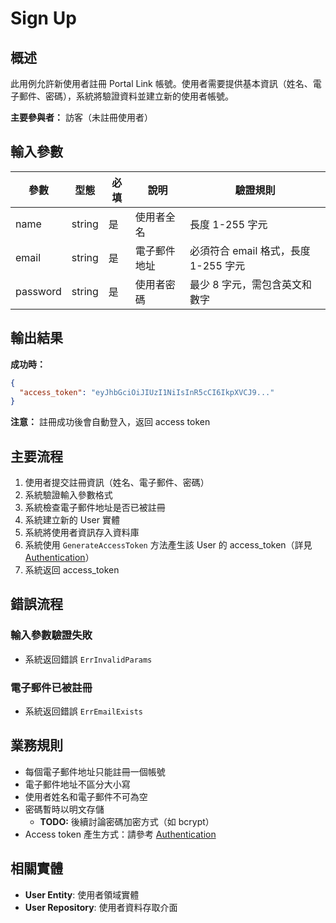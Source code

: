 # Sign Up

## 概述

此用例允許新使用者註冊 Portal Link 帳號。使用者需要提供基本資訊（姓名、電子郵件、密碼），系統將驗證資料並建立新的使用者帳號。

**主要參與者：** 訪客（未註冊使用者）

## 輸入參數

| 參數 | 型態 | 必填 | 說明 | 驗證規則 |
|------|------|------|------|----------|
| name | string | 是 | 使用者全名 | 長度 1-255 字元 |
| email | string | 是 | 電子郵件地址 | 必須符合 email 格式，長度 1-255 字元 |
| password | string | 是 | 使用者密碼 | 最少 8 字元，需包含英文和數字 |

## 輸出結果

**成功時：**
```json
{
  "access_token": "eyJhbGciOiJIUzI1NiIsInR5cCI6IkpXVCJ9..."
}
```

**注意：** 註冊成功後會自動登入，返回 access token

## 主要流程

1. 使用者提交註冊資訊（姓名、電子郵件、密碼）
2. 系統驗證輸入參數格式
3. 系統檢查電子郵件地址是否已被註冊
4. 系統建立新的 User 實體
5. 系統將使用者資訊存入資料庫
6. 系統使用 `GenerateAccessToken` 方法產生該 User 的 access_token（詳見 [Authentication](../../../auth.md)）
7. 系統返回 access_token

## 錯誤流程

### 輸入參數驗證失敗
- 系統返回錯誤 `ErrInvalidParams`

### 電子郵件已被註冊
- 系統返回錯誤 `ErrEmailExists`

## 業務規則

- 每個電子郵件地址只能註冊一個帳號
- 電子郵件地址不區分大小寫
- 使用者姓名和電子郵件不可為空
- 密碼暫時以明文存儲
  - **TODO:** 後續討論密碼加密方式（如 bcrypt）
- Access token 產生方式：請參考 [Authentication](../../../auth.md)

## 相關實體

- **User Entity**: 使用者領域實體
- **User Repository**: 使用者資料存取介面
